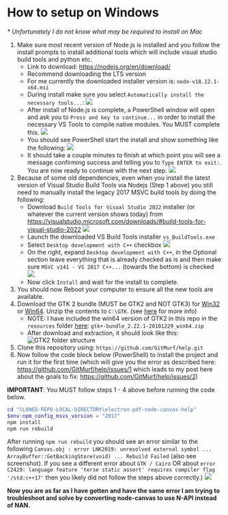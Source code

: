 # How to setup on Windows

*\* Unfortunately I do not know what may be required to install on Mac*

1. Make sure most recent version of Node.js is installed and you follow the install prompts to install additional tools which will include visual studio build tools and python etc.
    - Link to download: https://nodejs.org/en/download/
    - Recommend downloading the LTS version
    - For me currently the downloaded installer version is: `node-v18.12.1-x64.msi`
    - During install make sure you select `Automatically install the necessary tools...`: ![](https://user-images.githubusercontent.com/64155612/206804517-06fa458f-df72-4d83-82a2-fdd65c130173.png)
    - After install of Node.js is complete, a PowerShell window will open and ask you to `Press and key to continue...` in order to install the necessary VS Tools to compile native modules. You MUST complete this. ![](https://user-images.githubusercontent.com/64155612/206805251-4a8eed8e-6fec-4aa0-b845-413cf428e445.png)
    - You should see PowerShell start the install and show something like the following: ![](https://user-images.githubusercontent.com/64155612/206805448-73aade13-b2e3-42ab-a698-c963391c3349.png)
    - It should take a couple minutes to finish at which point you will see a message confirming success and telling you to `Type ENTER to exit:`. You are now ready to continue with the next step. ![](https://user-images.githubusercontent.com/64155612/206805740-9cb4f119-d5bb-44e3-b0ac-fe2aa573cd18.png)
2. Because of some old dependencies, even when you install the latest version of Visual Studio Build Tools via Nodejs (Step 1 above) you still need to manually install the legacy 2017 MSVC build tools by doing the following:
    - Download `Build Tools for Visual Studio 2022` installer (or whatever the current version shows today) from https://visualstudio.microsoft.com/downloads/#build-tools-for-visual-studio-2022 ![](https://user-images.githubusercontent.com/64155612/206849940-2f4458fd-343e-4ecc-ba28-4e09379e7825.png)
    - Launch the downloaded VS Build Tools installer `vs_BuildTools.exe`
    - Select `Desktop development with C++` checkbox ![](https://user-images.githubusercontent.com/64155612/206849963-5cc152c5-6ad2-49bb-a3c9-4d0363eed4ed.png)
    - On the right, expand `Desktop development with C++`, in the Optional section leave everything that is already checked as is and then make sure `MSVC v141 - VS 2017 C++...` (towards the bottom) is checked ![](https://user-images.githubusercontent.com/64155612/206851802-b28fded5-1754-4ae9-8838-621c2d56a47c.png)
    - Now click `Install` and wait for the install to complete.
3. You should now Reboot your computer to ensure all the new tools are available.
4. Download the GTK 2 bundle (MUST be GTK2 and NOT GTK3) for [Win32](https://ftp.gnome.org/pub/GNOME/binaries/win32/gtk+/2.24/gtk+-bundle_2.24.10-20120208_win32.zip) or [Win64](https://ftp.gnome.org/pub/GNOME/binaries/win64/gtk+/2.22/gtk+-bundle_2.22.1-20101229_win64.zip). Unzip the contents to `C:\GTK`. (see [here](https://github.com/Automattic/node-canvas/wiki/Installation:-Windows#2-installing-gtk-2) for more info)
    - NOTE: I have included the win64 version of GTK2 in this repo in the `resources` folder [here](https://github.com/GitMurf/help/tree/main/electron-pdf-node-canvas-help/resources): `gtk+-bundle_2.22.1-20101229_win64.zip`
    - After download and extraction, it should look like this: ![GTK2 folder structure](https://user-images.githubusercontent.com/64155612/206803337-127c98b1-47e2-4c26-9f64-fdbe3168b1ea.jpg)
5. Clone this repository using: `https://github.com/GitMurf/help.git`
6. Now follow the code block below (PowerShell) to install the project and run it for the first time (which will give you the error as described here: https://github.com/GitMurf/help/issues/1 which leads to my post here about the goals to fix: https://github.com/GitMurf/help/issues/2)

**IMPORTANT**: You MUST follow steps 1 - 4 above before running the code below.

```powershell
cd "CLONED-REPO-LOCAL-DIRECTORY\electron-pdf-node-canvas-help"
$env:npm_config_msvs_version = "2017"
npm install
npm run rebuild
```

After running `npm run rebuild` you should see an error similar to the following `Canvas.obj : error LNK2019: unresolved external symbol ... ArrayBuffer::GetBackingStore(void) ... Rebuild Failed` (also see screenshot). If you see a different error about `GTK / Cairo` OR about `error C2429: language feature 'terse static assert' requires compiler flag '/std:c++17'` then you likely did not follow the steps above correctly.) ![](https://user-images.githubusercontent.com/64155612/206852679-113768db-03b2-43c6-82bc-c7c4248ac4c0.png)

**Now you are as far as I have gotten and have the same error I am trying to troubleshoot and solve by converting node-canvas to use N-API instead of NAN.**
